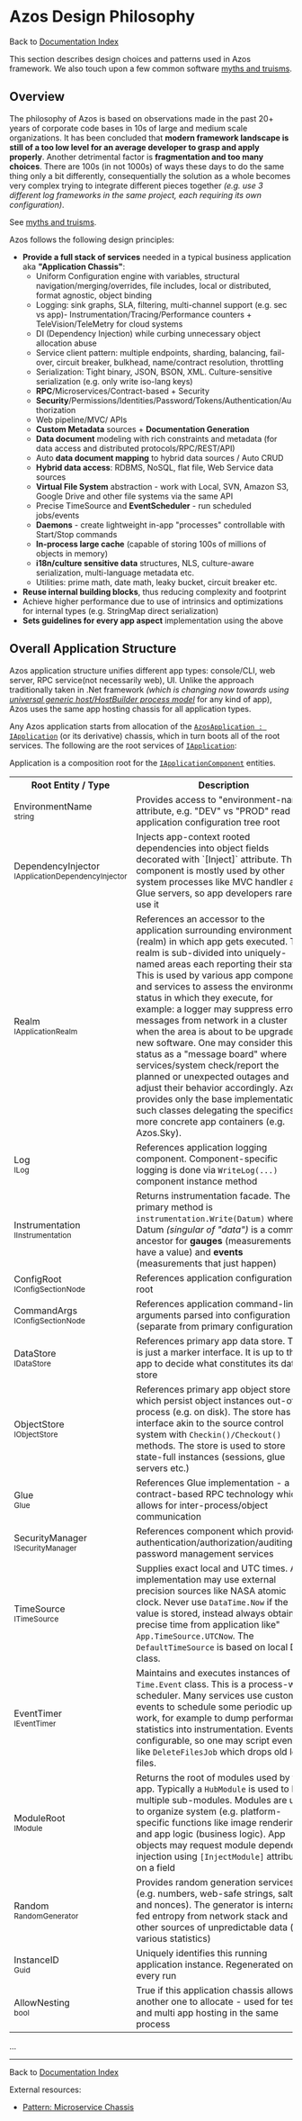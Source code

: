 # Azos Design Philosophy
Back to [Documentation Index](/src/documentation-index.md)

This section describes design choices and patterns used in Azos framework. We also touch upon
a few common software [myths and truisms](/src/truisms.md).


## Overview
The philosophy of Azos is based on observations made in the past 20+ years of corporate code bases in 10s of large and medium scale organizations. 
It has been concluded that **modern framework landscape is still of a too low level
for an average developer to grasp and apply properly**. Another detrimental factor is **fragmentation and too many choices**. There are 100s 
(in not 1000s) of ways these days to do the same thing only a bit differently, consequentially the solution as a whole becomes very complex
trying to integrate different pieces together *(e.g. use 3 different log frameworks in the same project, each requiring its own configuration)*.

See [myths and truisms](/src/truisms.md).

Azos follows the following design principles:
- **Provide a full stack of services** needed in a typical business application aka **"Application Chassis"**:
  - Uniform Configuration engine with variables, structural navigation/merging/overrides, file includes, local or distributed, format agnostic, object binding
  - Logging: sink graphs, SLA, filtering, multi-channel support (e.g. sec vs app)- Instrumentation/Tracing/Performance counters + TeleVision/TeleMetry for cloud systems
  - DI (Dependency Injection) while curbing unnecessary object allocation abuse
  - Service client pattern: multiple endpoints, sharding, balancing, fail-over, circuit breaker, bulkhead, name/contract resolution, throttling
  - Serialization: Tight binary, JSON, BSON, XML. Culture-sensitive serialization (e.g. only write iso-lang keys)
  - **RPC**/Microservices/Contract-based + Security
  - **Security**/Permissions/Identities/Password/Tokens/Authentication/Authorization
  - Web pipeline/MVC/ APIs
  - **Custom Metadata** sources + **Documentation Generation**
  - **Data document** modeling with rich constraints and metadata (for data access and distributed protocols/RPC/REST/API)
  - Auto **data document mapping** to hybrid data sources / Auto CRUD
  - **Hybrid data access**: RDBMS, NoSQL, flat file, Web Service data sources
  - **Virtual File System** abstraction - work with Local, SVN, Amazon S3, Google Drive and other file systems via the same API
  - Precise TimeSource and **EventScheduler** - run scheduled jobs/events
  - **Daemons** - create lightweight in-app "processes" controllable with Start/Stop commands
  - **In-process large cache** (capable of storing 100s of millions of objects in memory)
  - **i18n/culture sensitive data** structures, NLS, culture-aware serialization, multi-language metadata etc.
  - Utilities: prime math, date math, leaky bucket, circuit breaker etc.
- **Reuse internal building blocks**, thus reducing complexity and footprint
- Achieve higher performance due to use of intrinsics and optimizations for internal types (e.g. StringMap direct serialization)
- **Sets guidelines for every app aspect** implementation using the above


## Overall Application Structure

Azos application structure unifies different app types: console/CLI, web server, RPC service(not necessarily web), UI.
Unlike the approach traditionally taken in .Net framework *(which is changing now towards using 
[universal generic host/HostBuilder process model](https://docs.microsoft.com/en-us/aspnet/core/fundamentals/host/generic-host?view=aspnetcore-2.1)*
for any kind of app), Azos uses the same app hosting chassis for all application types.

Any Azos application starts from allocation of the [`AzosApplication : IApplication`](/src/Azos/Apps/AzosApplication.cs) (or its derivative) chassis, 
which in turn boots all of the root services. The following are the root services of [`IApplication`](/src/Azos/IApplication.cs):



Application is a composition root for the [`IApplicationComponent`](/src/Azos/Apps/ApplicationComponent.cs) entities.
<table>
<tr><th>Root Entity / Type</th><th>Description</th></tr>

<tr>
<td>EnvironmentName <br><sup>string<sup></td>
<td>
 Provides access to "environment-name" attribute, e.g. "DEV" vs "PROD" read of application configuration tree root
</td>
</tr>


<tr>
<td>DependencyInjector <br><sup>IApplicationDependencyInjector<sup></td>
<td>
 Injects app-context rooted dependencies into object fields decorated with `[Inject]` attribute. 
 This component is mostly used by other system processes like MVC handler and Glue servers, so app developers 
 rarely use it
</td>
</tr>

<tr>
<td>Realm <br><sup>IApplicationRealm</sup></td>
<td>
 References an accessor to the application surrounding environment (realm) in which app gets executed.
 This realm is sub-divided into uniquely-named areas each reporting their status.
 This is used by various app components and services to assess the environment status in which they execute, for example:
 a logger may suppress error messages from network in a cluster when the area is about to be upgraded to new software.
 One may consider this status as a "message board" where services/system check/report the planned or unexpected outages and
 adjust their behavior accordingly. Azos provides only the base implementation of such classes delegating the specifics to more
 concrete app containers (e.g. Azos.Sky).
</td>
</tr>

<tr>
<td>Log <br><sup>ILog</sup></td>
<td>
 References application logging component. Component-specific logging is done via <code>WriteLog(...)</code> component instance method
</td>
</tr>


<tr>
<td>Instrumentation <br><sup>IInstrumentation</sup> </td>
<td>
 Returns instrumentation facade. The primary method is <code>instrumentation.Write(Datum)</code> where Datum <i>(singular of "data")</i> is a common ancestor 
 for <strong>gauges</strong> (measurements that have a value) and <strong>events</strong> (measurements that just happen)
</td>
</tr>


<tr>
<td>ConfigRoot<br><sup>IConfigSectionNode</sup></td>
<td>
 References application configuration tree root
</td>
</tr>

<tr>
<td>CommandArgs<br><sup>IConfigSectionNode</sup></td>
<td>
 References application command-line arguments parsed into configuration tree (separate from primary configuration)
</td>
</tr>

<tr>
<td>DataStore<br><sup>IDataStore</sup></td>
<td>
 References primary app data store. This is just a marker interface. It is up to the app to decide what constitutes its data store
</td>
</tr>

<tr>
<td>ObjectStore<br><sup>IObjectStore</sup></td>
<td>
 References primary app object store which persist object instances out-of-process (e.g. on disk). The store has an interface akin to 
the source control system with <code>Checkin()/Checkout()</code> methods. The store is used to store state-full instances (sessions, glue servers etc.)
</td>
</tr>

<tr>
<td>Glue<br><sup>Glue</sup></td>
<td>
 References Glue implementation - a contract-based RPC technology which allows for inter-process/object communication
</td>
</tr>


<tr>
<td>SecurityManager<br><sup>ISecurityManager</sup></td>
<td>
 References component which provides authentication/authorization/auditing/and password management services
</td>
</tr>

<tr>
<td>TimeSource<br><sup>ITimeSource</sup></td>
<td>
 Supplies exact local and UTC times. An implementation may use external precision sources like NASA atomic clock.
 Never use <code>DataTime.Now</code> if the value is stored, instead always obtain precise time from application like" <code>App.TimeSource.UTCNow</code>.
 The <code>DefaultTimeSource</code> is based on local Date class.
</td>
</tr>

<tr>
<td>EventTimer<br><sup>IEventTimer</sup></td>
<td>
 Maintains and executes instances of <code>Time.Event</code> class. This is a process-wide scheduler. Many services use custom
events to schedule some periodic update work, for example to dump performance statistics into instrumentation. Events are configurable,
so one may script events like <code>DeleteFilesJob</code> which drops old log files.
</td>
</tr>

<tr>
<td>ModuleRoot<br><sup>IModule</sup></td>
<td>
Returns the root of modules used by the app. Typically a <code>HubModule</code> is used to host multiple sub-modules.
Modules are used to organize system (e.g. platform-specific functions like image rendering) and app logic (business logic).
App objects may request module dependency injection using <code>[InjectModule]</code> attribute on a field
</td>
</tr>

<tr>
<td>Random<br><sup>RandomGenerator</sup></td>
<td>
Provides random generation services (e.g. numbers, web-safe strings, salts and nonces). The generator is internally fed
entropy from network stack and other sources of unpredictable data (e.g. various statistics)
</td>
</tr>


<tr>
<td>InstanceID <br><sup>Guid<sup></td>
<td>
 Uniquely identifies this running application instance. Regenerated on every run
</td>
</tr>

<tr>
<td>AllowNesting <br><sup>bool<sup></td>
<td>
 True if this application chassis allows another one to allocate - used for testing and multi app hosting in the same process
</td>
</tr>





</table>


...




----

Back to [Documentation Index](/src/documentation-index.md)

External resources:
- [Pattern: Microservice Chassis](https://microservices.io/patterns/microservice-chassis.html)

